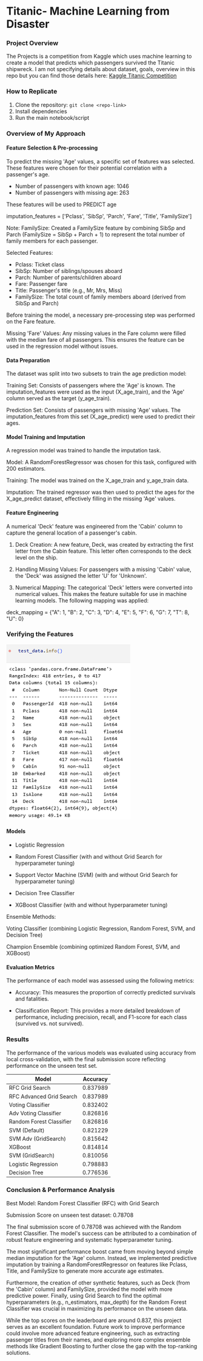 # Titanic- Machine Learning from Disaster
### Project Overview
The Projects is a competition from Kaggle which uses machine learning to create a model that predicts which passengers survived the Titanic shipwreck.
I am not specifying details about dataset, goals, overview in this repo but you can find those details here: [Kaggle Titanic Competition](https://www.kaggle.com/competitions/titanic)

### How to Replicate
1. Clone the repository: `git clone <repo-link>`
2. Install dependencies
3. Run the main notebook/script

### Overview of My Approach
#### Feature Selection & Pre-processing

To predict the missing 'Age' values, a specific set of features was selected. These features were chosen for their potential correlation with a passenger's age.

- Number of passengers with known age: 1046
- Number of passengers with missing age: 263

These features will be used to PREDICT age

imputation_features = ['Pclass', 'SibSp', 'Parch', 'Fare', 'Title', 'FamilySize']

Note: FamilySize: Created a FamilySize feature by combining SibSp and Parch (FamilySize = SibSp + Parch + 1) to represent the total number of family members for each passenger.

Selected Features:

- Pclass: Ticket class
- SibSp: Number of siblings/spouses aboard
- Parch: Number of parents/children aboard
- Fare: Passenger fare
- Title: Passenger's title (e.g., Mr, Mrs, Miss)
- FamilySize: The total count of family members aboard (derived from SibSp and Parch)

Before training the model, a necessary pre-processing step was performed on the Fare feature.

Missing 'Fare' Values: Any missing values in the Fare column were filled with the median fare of all passengers. This ensures the feature can be used in the regression model without issues.
#### Data Preparation

The dataset was split into two subsets to train the age prediction model:

Training Set: Consists of passengers where the 'Age' is known. The imputation_features were used as the input (X_age_train), and the 'Age' column served as the target (y_age_train).

Prediction Set: Consists of passengers with missing 'Age' values. The imputation_features from this set (X_age_predict) were used to predict their ages.
#### Model Training and Imputation

A regression model was trained to handle the imputation task.

Model: A RandomForestRegressor was chosen for this task, configured with 200 estimators.

Training: The model was trained on the X_age_train and y_age_train data.

Imputation: The trained regressor was then used to predict the ages for the X_age_predict dataset, effectively filling in the missing 'Age' values.

#### Feature Engineering

A numerical 'Deck' feature was engineered from the 'Cabin' column to capture the general location of a passenger's cabin.

1. Deck Creation: A new feature, Deck, was created by extracting the first letter from the Cabin feature. This letter often corresponds to the deck level on the ship.
2. Handling Missing Values: For passengers with a missing 'Cabin' value, the 'Deck' was assigned the letter 'U' for 'Unknown'.

3. Numerical Mapping: The categorical 'Deck' letters were converted into numerical values. This makes the feature suitable for use in machine learning models. The following mapping was applied:

deck_mapping = {"A": 1, "B": 2, "C": 3, "D": 4, "E": 5, "F": 6, "G": 7, "T": 8, "U": 0}

### Verifying the Features  
![test_data.info](Images/image.png)
#### Models
* Logistic Regression
* Random Forest Classifier (with and without Grid Search for hyperparameter tuning)
* Support Vector Machine (SVM) (with and without Grid Search for hyperparameter tuning)
* Decision Tree Classifier

* XGBoost Classifier (with and without hyperparameter tuning)

Ensemble Methods:

Voting Classifier (combining Logistic Regression, Random Forest, SVM, and Decision Tree)

Champion Ensemble (combining optimized Random Forest, SVM, and XGBoost)

#### Evaluation Metrics
The performance of each model was assessed using the following metrics:

- Accuracy: This measures the proportion of correctly predicted survivals and fatalities.

- Classification Report: This provides a more detailed breakdown of performance, including precision, recall, and F1-score for each class (survived vs. not survived).

### Results
The performance of the various models was evaluated using accuracy from local cross-validation, with the final submission score reflecting performance on the unseen test set.

| Model                    | Accuracy |
| ------------------------ | -------- |
| RFC Grid Search          | 0.837989 |
| RFC Advanced Grid Search | 0.837989 |
| Voting Classifier        | 0.832402 |
| Adv Voting Classifier    | 0.826816 |
| Random Forest Classifier | 0.826816 |
| SVM (Default)            | 0.821229 |
| SVM Adv (GridSearch)     | 0.815642 |
| XGBoost                  | 0.814814 |
| SVM (GridSearch)         | 0.810056 |
| Logistic Regression      | 0.798883 |
| Decision Tree            | 0.776536 |


### Conclusion & Performance Analysis
Best Model: Random Forest Classifier (RFC) with Grid Search

Submission Score on unseen test dataset: 0.78708

The final submission score of 0.78708 was achieved with the Random Forest Classifier. The model's success can be attributed to a combination of robust feature engineering and systematic hyperparameter tuning.

The most significant performance boost came from moving beyond simple median imputation for the 'Age' column. Instead, we implemented predictive imputation by training a RandomForestRegressor on features like Pclass, Title, and FamilySize to generate more accurate age estimates.

Furthermore, the creation of other synthetic features, such as Deck (from the 'Cabin' column) and FamilySize, provided the model with more predictive power. Finally, using Grid Search to find the optimal hyperparameters (e.g., n_estimators, max_depth) for the Random Forest Classifier was crucial in maximizing its performance on the unseen data.

While the top scores on the leaderboard are around 0.837, this project serves as an excellent foundation. Future work to improve performance could involve more advanced feature engineering, such as extracting passenger titles from their names, and exploring more complex ensemble methods like Gradient Boosting to further close the gap with the top-ranking solutions.
